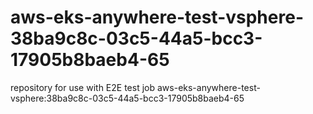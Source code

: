 # aws-eks-anywhere-test-vsphere-38ba9c8c-03c5-44a5-bcc3-17905b8baeb4-65
repository for use with E2E test job aws-eks-anywhere-test-vsphere:38ba9c8c-03c5-44a5-bcc3-17905b8baeb4-65
